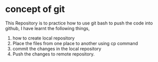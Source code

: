 # concept of git

This Repository is to practice how to use git bash to push the code into github,
I have learnt the following things,
1. how to create local repository 
 2. Place the files from one place to another using cp command
 3. commit the changes in the local repository
 4. Push the changes to remote repository.
